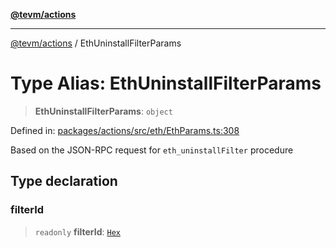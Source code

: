 [**@tevm/actions**](../README.md)

***

[@tevm/actions](../globals.md) / EthUninstallFilterParams

# Type Alias: EthUninstallFilterParams

> **EthUninstallFilterParams**: `object`

Defined in: [packages/actions/src/eth/EthParams.ts:308](https://github.com/evmts/tevm-monorepo/blob/main/packages/actions/src/eth/EthParams.ts#L308)

Based on the JSON-RPC request for `eth_uninstallFilter` procedure

## Type declaration

### filterId

> `readonly` **filterId**: [`Hex`](Hex.md)
